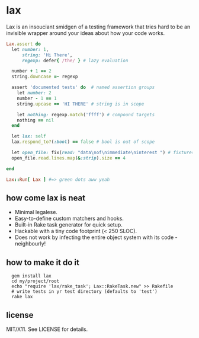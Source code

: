 lax
===
Lax is an insouciant smidgen of a testing framework that tries hard to be an invisible wrapper around your ideas about how your code works.
```ruby
Lax.assert do
  let number: 1,
      string: 'Hi There',
      regexp: defer{ /the/ } # lazy evaluation

  number + 1 == 2
  string.downcase =~ regexp

  assert 'documented tests' do  # named assertion groups
    let number: 2
    number - 1 == 1
    string.upcase == 'HI THERE' # string is in scope

    let nothing: regexp.match('ffff') # compound targets
    nothing == nil
  end

  let lax: self
  lax.respond_to?(:bool) == false # bool is out of scope

  let open_file: fix(read: "data\nof\nimmediate\ninterest ") # fixtures
  open_file.read.lines.map(&:strip).size == 4

end

Lax::Run[ Lax ] #=> green dots aww yeah
```
how come lax is neat
--------------------
* Minimal legalese.
* Easy-to-define custom matchers and hooks.
* Built-in Rake task generator for quick setup.
* Hackable with a tiny code footprint (< 250 SLOC).
* Does not work by infecting the entire object system with its code - neighbourly!

how to make it do it
--------------------
```shell
  gem install lax
  cd my/project/root
  echo "require 'lax/rake_task'; Lax::RakeTask.new" >> Rakefile
  # write tests in yr test directory (defaults to 'test')
  rake lax
```

license
-------
MIT/X11. See LICENSE for details.

